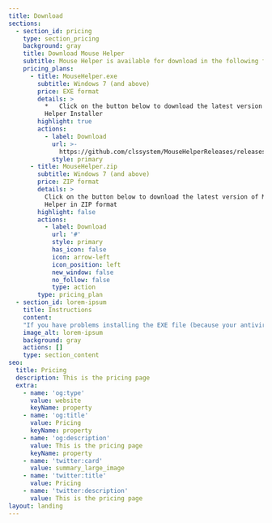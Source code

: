 ```yaml
---
title: Download
sections:
  - section_id: pricing
    type: section_pricing
    background: gray
    title: Download Mouse Helper
    subtitle: Mouse Helper is available for download in the following formats
    pricing_plans:
      - title: MouseHelper.exe
        subtitle: Windows 7 (and above)
        price: EXE format
        details: >
          *   Click on the button below to download the latest version of Mouse
          Helper Installer
        highlight: true
        actions:
          - label: Download
            url: >-
              https://github.com/clssystem/MouseHelperReleases/releases/latest/download/MouseHelper.exe
            style: primary
      - title: MouseHelper.zip
        subtitle: Windows 7 (and above)
        price: ZIP format
        details: >
          Click on the button below to download the latest version of Mouse
          Helper in ZIP format
        highlight: false
        actions:
          - label: Download
            url: '#'
            style: primary
            has_icon: false
            icon: arrow-left
            icon_position: left
            new_window: false
            no_follow: false
            type: action
        type: pricing_plan
  - section_id: lorem-ipsum
    title: Instructions
    content: 
    "If you have problems installing the EXE file (because your antivirus prevents it, for example), try the following:\n\nPlease disable your antivirus (or add an exception for MouseHelper.exe), try the download and installation again, and then turn your antivirus back on. The program is digitally signed by me, and has all the guarantees, but since it accesses the mouse and keyboard at a very low level, some antivirus can incorrectly detect it as a false positive. As far as possible I will be contacting these companies so that they take it into account.\n\nIf you can’t, try downloading the zip file and follow the\_[instructions](http://www.mousehelper.cls-system.es/EN/download.html#manual)\_below.\n\nIf you continue to have problems, contact me by email at\_[mousehelper@outlook.es](mailto://mousehelper@outlook.es)\_and I will try to help you personally.\n\nKeep in mind that I offer my help altruistically, and that behind this project I am only dedicating my free time, so be patient.\n"
    image_alt: lorem-ipsum
    background: gray
    actions: []
    type: section_content
seo:
  title: Pricing
  description: This is the pricing page
  extra:
    - name: 'og:type'
      value: website
      keyName: property
    - name: 'og:title'
      value: Pricing
      keyName: property
    - name: 'og:description'
      value: This is the pricing page
      keyName: property
    - name: 'twitter:card'
      value: summary_large_image
    - name: 'twitter:title'
      value: Pricing
    - name: 'twitter:description'
      value: This is the pricing page
layout: landing
---
```

